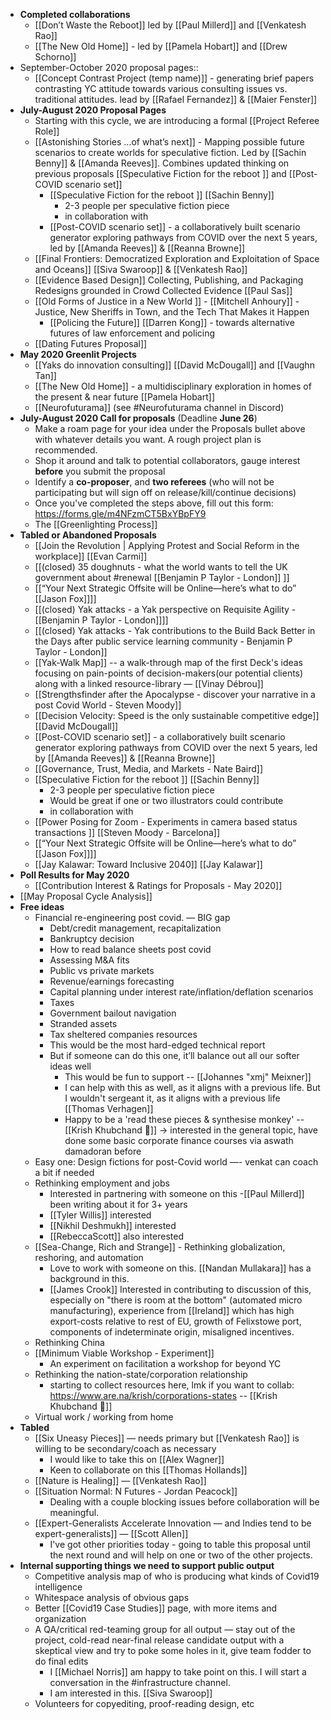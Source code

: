 - **Completed collaborations**
    - [[Don’t Waste the Reboot]] led by [[Paul Millerd]] and [[Venkatesh Rao]]
    - [[The New Old Home]] - led by  [[Pamela Hobart]] and [[Drew Schorno]]
- September-October 2020 proposal pages::
    - [[Concept Contrast Project (temp name)]] - generating brief papers contrasting YC attitude towards various consulting issues vs. traditional attitudes. lead by [[Rafael Fernandez]] & [[Maier Fenster]]
- **July-August 2020 Proposal Pages**
    - Starting with this cycle, we are introducing a formal [[Project Referee Role]]
    - [[Astonishing Stories
...of what’s next]] - Mapping possible future scenarios to create worlds for speculative fiction. Led by [[Sachin Benny]] & [[Amanda Reeves]]. Combines updated thinking on previous proposals [[Speculative Fiction for the reboot ]] and [[Post-COVID scenario set]]
        - [[Speculative Fiction for the reboot ]] [[Sachin Benny]]
            - 2-3 people per speculative fiction piece
            - in collaboration with
        - [[Post-COVID scenario set]] - a collaboratively built scenario generator exploring pathways from COVID over the next 5 years, led by [[Amanda Reeves]] & [[Reanna Browne]]
    - [[Final Frontiers: Democratized Exploration and Exploitation of Space and Oceans]] [[Siva Swaroop]] & [[Venkatesh Rao]] 
    - [[Evidence Based Design]] Collecting, Publishing, and Packaging Redesigns grounded in Crowd Collected Evidence [[Paul Sas]]
    - [[Old Forms of Justice in a New World ]] - [[Mitchell Anhoury]] - Justice, New Sheriffs in Town, and the Tech That Makes it Happen
        - [[Policing the Future]] [[Darren Kong]] - towards alternative futures of law enforcement and policing
    - [[Dating Futures Proposal]]
- **May 2020 Greenlit Projects**
    - [[Yaks do innovation consulting]] [[David McDougall]] and [[Vaughn Tan]] 
    - [[The New Old Home]] - a multidisciplinary exploration in homes of the present & near future  [[Pamela Hobart]]
    - [[Neurofuturama]] (see #Neurofuturama channel in Discord)
- **July-August 2020 Call for proposals** (Deadline **June 26**)
    - Make a roam page for your idea under the Proposals bullet above with whatever details you want. A rough project plan is recommended.
    - Shop it around and talk to potential collaborators, gauge interest **before** you submit the proposal
    - Identify a **co-proposer**, and **two referees** (who will not be participating but will sign off on release/kill/continue decisions)
    - Once you've completed the steps above, fill out this form: https://forms.gle/m4NFzmCT5BxYBpFY9
    - The [[Greenlighting Process]]
- **Tabled or Abandoned Proposals** 
    - [[Join the Revolution | Applying Protest and Social Reform in the workplace]] [[Evan Carmi]]
    - [[(closed) 35 doughnuts - what the world wants to tell the UK government about #renewal [[Benjamin P Taylor - London]] ]]
    - [[“Your Next Strategic Offsite will be Online—here’s what to do” [[Jason Fox]]]]
    - [[(closed) Yak attacks - a Yak perspective on Requisite Agility - [[Benjamin P Taylor - London]]]]
    - [[(closed) Yak attacks - Yak contributions to the Build Back Better in the Days after public service learning community - Benjamin P Taylor - London]]
    - [[Yak-Walk Map]] -- a walk-through map of the first Deck's ideas focusing on pain-points of decision-makers(our potential clients) along with a linked resource-library  — [[Vinay Débrou]] 
    - [[Strengthsfinder after the Apocalypse - discover your narrative in a post Covid World - Steven Moody]]
    - [[Decision Velocity: Speed is the only sustainable competitive edge]] [[David McDougall]]
    - [[Post-COVID scenario set]] - a collaboratively built scenario generator exploring pathways from COVID over the next 5 years, led by [[Amanda Reeves]] & [[Reanna Browne]]
    - [[Governance, Trust, Media, and Markets - Nate Baird]]
    - [[Speculative Fiction for the reboot ]] [[Sachin Benny]]
        - 2-3 people per speculative fiction piece
        - Would be great if one or two illustrators could contribute 
        - in collaboration with
    - [[Power Posing for Zoom - Experiments in camera based status transactions ]] [[Steven Moody - Barcelona]]
    - [[“Your Next Strategic Offsite will be Online—here’s what to do” [[Jason Fox]]]]
    - [[Jay Kalawar: Toward Inclusive 2040]] [[Jay Kalawar]]
- **Poll Results for May 2020**
    - [[Contribution Interest & Ratings for Proposals - May 2020]]
- [[May Proposal Cycle Analysis]]
- **Free ideas**
    - Financial re-engineering post covid. — BIG gap
        - Debt/credit management, recapitalization
        - Bankruptcy decision
        - How to read balance sheets post covid
        - Assessing M&A fits
        - Public vs private markets
        - Revenue/earnings forecasting
        - Capital planning under interest rate/inflation/deflation scenarios
        - Taxes
        - Government bailout navigation
        - Stranded assets
        - Tax sheltered companies resources
        - This would be the most hard-edged technical report
        - But if someone can do this one, it’ll balance out all our softer ideas well
            - This would be fun to support -- [[Johannes "xmj" Meixner]]
            - I can help with this as well, as it aligns with a previous life. But I wouldn't sergeant it, as it aligns with a previous life [[Thomas Verhagen]]
            - Happy to be a 'read these pieces & synthesise monkey' -- [[Krish Khubchand 🎈]] -> interested in the general topic, have done some basic corporate finance courses via aswath damadoran before
    - Easy one: Design fictions for post-Covid world —- venkat can coach a bit if needed 
    - Rethinking employment and jobs
        - Interested in partnering with someone on this -[[Paul Millerd]] been writing about it for 3+ years
        - [[Tyler Willis]] interested
        - [[Nikhil Deshmukh]] interested
        - [[RebeccaScott]] also interested
    - [[Sea-Change, Rich and Strange]] - Rethinking globalization, reshoring, and automation
        - Love to work with someone on this. [[Nandan Mullakara]] has a background in this.
        - [[James Crook]] Interested in contributing to discussion of this, especially on "there is room at the bottom" (automated micro manufacturing), experience from [[Ireland]] which has high export-costs relative to rest of EU, growth of Felixstowe port, components of indeterminate origin, misaligned incentives. 
    - Rethinking China
    - [[Minimum Viable Workshop  - Experiment]]
        - An experiment on facilitation a workshop for beyond YC
    - Rethinking the nation-state/corporation relationship
        - starting to collect resources here, lmk if you want to collab: https://www.are.na/krish/corporations-states -- [[Krish Khubchand 🎈]]
    - Virtual work / working from home
- **Tabled**
    - [[Six Uneasy Pieces]] — needs primary but [[Venkatesh Rao]] is willing to be secondary/coach as necessary
        - I would like to take this on [[Alex Wagner]]
        - Keen to collaborate on this [[Thomas Hollands]]
    - [[Nature is Healing]] — [[Venkatesh Rao]]
    - [[Situation Normal: N Futures - Jordan Peacock]]
        - Dealing with a couple blocking issues before collaboration will be meaningful.
    - [[Expert-Generalists Accelerate Innovation — and Indies tend to be expert-generalists]] — [[Scott Allen]]
        - I've got other priorities today - going to table this proposal until the next round and will help on one or two of the other projects.
- **Internal supporting things we need to support public output**
    - Competitive analysis map of who is producing what kinds of Covid19 intelligence
    - Whitespace analysis of obvious gaps
    - Better [[Covid19 Case Studies]] page, with more items and organization
    - A QA/critical red-teaming group for all output — stay out of the project, cold-read near-final release candidate output with a skeptical view and try to poke some holes in it, give team fodder to do final edits
        - I [[Michael Norris]] am happy to take point on this. I will start a conversation in the #infrastructure channel.  
        - I am interested in this. [[Siva Swaroop]]
    - Volunteers for copyediting, proof-reading design, etc
